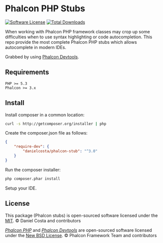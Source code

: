 # Phalcon PHP Stubs

[![Software License](https://img.shields.io/packagist/l/danielcosta/phalcon-stub.svg?style=flat-square)](LICENSE)
[![Total Downloads](https://img.shields.io/packagist/dt/danielcosta/phalcon-stub.svg?style=flat-square)](https://packagist.org/packages/sergeyklay/aerospike-php-stubs)

When working with Phalcon PHP framework classes may crop up some difficulties when to use syntax highlighting or code autocompletion.
This repo provide the most complete Phalcon PHP stubs which allows autocomplete in modern IDEs.

Grabbed by using [Phalcon Devtools](https://github.com/phalcon/phalcon-devtools).

## Requirements

    PHP >= 5.3
    Phalcon >= 3.x

## Install

Install composer in a common location:

```bash
curl -s http://getcomposer.org/installer | php
```

Create the composer.json file as follows:

```json
{
    "require-dev": {
        "danielcosta/phalcon-stub": "^3.0"
    }
}
```

Run the composer installer:

```bash
php composer.phar install
```

Setup your IDE.

## License

This package (Phalcon stubs) is open-sourced software licensed under the [MIT](LICENSE).
© Daniel Costa and contributors

*[Phalcon PHP](https://github.com/phalcon/cphalcon)* and *[Phalcon Devtools](https://github.com/phalcon/phalcon-devtools)* are open-sourced software licensed under the [New BSD License](https://github.com/phalcon/cphalcon/blob/master/docs/LICENSE.md).
© Phalcon Framework Team and contributors
